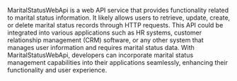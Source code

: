 
MaritalStatusWebApi is a web API service that provides functionality related to marital status information. It likely allows users to retrieve, update, create, or delete marital status records through HTTP requests. This API could be integrated into various applications such as HR systems, customer relationship management (CRM) software, or any other system that manages user information and requires marital status data. With MaritalStatusWebApi, developers can incorporate marital status management capabilities into their applications seamlessly, enhancing their functionality and user experience.
